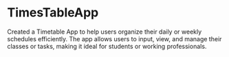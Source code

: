 # TimesTableApp
Created a Timetable App to help users organize their daily or weekly schedules efficiently. The app allows users to input, view, and manage their classes or tasks, making it ideal for students or working professionals.
